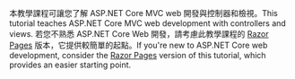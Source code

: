 <span data-ttu-id="04c1c-101">本教學課程可讓您了解 ASP.NET Core MVC web 開發與控制器和檢視。</span><span class="sxs-lookup"><span data-stu-id="04c1c-101">This tutorial teaches ASP.NET Core MVC web development with controllers and views.</span></span> <span data-ttu-id="04c1c-102">若您不熟悉 ASP.NET Core Web 開發，請考慮此教學課程的 [Razor Pages](xref:tutorials/razor-pages/razor-pages-start) 版本，它提供較簡單的起點。</span><span class="sxs-lookup"><span data-stu-id="04c1c-102">If you're new to ASP.NET Core web development, consider the [Razor Pages](xref:tutorials/razor-pages/razor-pages-start) version of this tutorial, which provides an easier starting point.</span></span>
